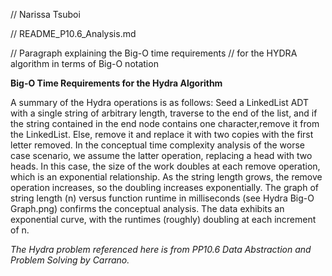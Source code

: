 // Narissa Tsuboi

// README_P10.6_Analysis.md

// Paragraph explaining the Big-O time requirements 
// for the HYDRA algorithm in terms of Big-O notation

**Big-O Time Requirements for the Hydra Algorithm**

A summary of the Hydra operations is as follows: Seed a LinkedList ADT with a 
single string of arbitrary length, traverse to the end of the list, and if the 
string contained in the end node contains one character,remove it from 
the LinkedList. Else, remove it and replace it with two copies with the first 
letter removed. In the conceptual time complexity analysis of the worse case 
scenario, we assume the latter operation, replacing a head with two heads. In
this case, the size of the work doubles at each remove operation, which is an
exponential relationship. As the string length grows, the remove operation
increases, so the doubling increases exponentially. The graph of string length
(n) versus function runtime in milliseconds (see Hydra Big-O Graph.png) confirms
the conceptual analysis. The data exhibits an exponential curve, with the 
runtimes (roughly) doubling at each increment of n. 


_The Hydra problem referenced here is from PP10.6 Data Abstraction and Problem
Solving by Carrano._ 